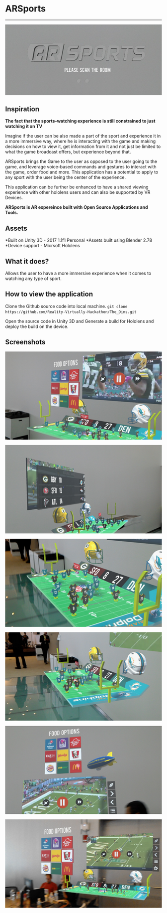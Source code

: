 # ARSports
************************************************************************************
![alt text](Screenshots/startup_screen.png "ARSports Startup Screen")


## Inspiration

**The fact that the sports-watching experience is still constrained to just watching it on TV**

Imagine if the user can be also made a part of the sport and experience it in a more immersive way, where he is interacting with the game and making decisions on how to view it, get information from it and not just be limited to what the game broadcast offers, but experience beyond that.

ARSports brings the Game to the user as opposed to the user going to the game, and leverage voice-based commands and gestures to interact with the game, order food and more. This application has a potential to apply to any sport with the user being the center of the experience.

This application can be further be enhanced to have a shared viewing experience with other hololens users and can also be supported by VR Devices.

**ARSports is AR expereince built with Open Source Applications and Tools.**


## Assets

*Built on Unity 3D - 2017 1.1f1 Personal
*Assets built using Blender 2.78 
*Device support - Micrsoft Hololens


## What it does?

Allows the user to have a more immersive experience when it comes to watching any type of sport.


## How to view the application

Clone the Github source code into local machine.
`git clone https://github.com/Reality-Virtually-Hackathon/The_Dims.git`

Open the source code in Unity 3D and Generate a build for Hololens and deploy the build on the device.


## Screenshots

![alt text](Screenshots/ARSports_3D.jpg "ARSports experience")

![alt text](Screenshots/ARSports_scrore.jpg "ARSports - Scoreboard view")

![alt text](Screenshots/ARSports_field.jpg "ARSports - Player position view 1")

![alt text](Screenshots/ARSports_fieldView.jpg "ARSports - Player position view 2")

![alt text](Screenshots/ARSports_blip.jpg "ARSports - Ads on blip")

![alt text](Screenshots/ARSports_Experince.jpg "ARSports - Ordering food")
